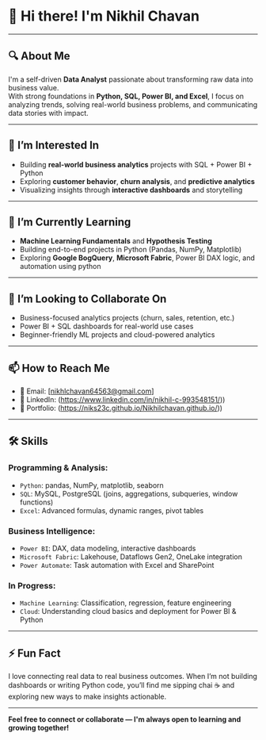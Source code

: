# 👋 Hi there! I'm Nikhil Chavan

---

## 🔍 About Me

I'm a self-driven **Data Analyst** passionate about transforming raw data into business value.  
With strong foundations in **Python, SQL, Power BI, and Excel**, I focus on analyzing trends, solving real-world business problems, and communicating data stories with impact.

---

## 👀 I’m Interested In

- Building **real-world business analytics** projects with SQL + Power BI + Python  
- Exploring **customer behavior**, **churn analysis**, and **predictive analytics**  
- Visualizing insights through **interactive dashboards** and storytelling

---

## 🌱 I’m Currently Learning

- **Machine Learning Fundamentals** and **Hypothesis Testing**  
- Building end-to-end projects in Python (Pandas, NumPy, Matplotlib)  
- Exploring **Google BogQuery**, **Microsoft Fabric**, Power BI DAX logic, and automation using python

---

## 💞️ I’m Looking to Collaborate On

- Business-focused analytics projects (churn, sales, retention, etc.)  
- Power BI + SQL dashboards for real-world use cases  
- Beginner-friendly ML projects and cloud-powered analytics

---

## 📫 How to Reach Me

- 📧 Email: [nikhlchavan64563@gmail.com]  
- 🔗 LinkedIn: (https://www.linkedin.com/in/nikhil-c-993548151/))  
- 🧠 Portfolio: (https://niks23c.github.io/Nikhilchavan.github.io/))

---

## 🛠️ Skills

### Programming & Analysis:
- `Python`: pandas, NumPy, matplotlib, seaborn  
- `SQL`: MySQL, PostgreSQL (joins, aggregations, subqueries, window functions)  
- `Excel`: Advanced formulas, dynamic ranges, pivot tables

### Business Intelligence:
- `Power BI`: DAX, data modeling, interactive dashboards  
- `Microsoft Fabric`: Lakehouse, Dataflows Gen2, OneLake integration  
- `Power Automate`: Task automation with Excel and SharePoint

### In Progress:
- `Machine Learning`: Classification, regression, feature engineering  
- `Cloud`: Understanding cloud basics and deployment for Power BI & Python

---

## ⚡ Fun Fact

I love connecting real data to real business outcomes. When I’m not building dashboards or writing Python code, you’ll find me sipping chai ☕ and exploring new ways to make insights actionable.  

---

**Feel free to connect or collaborate — I'm always open to learning and growing together!**

